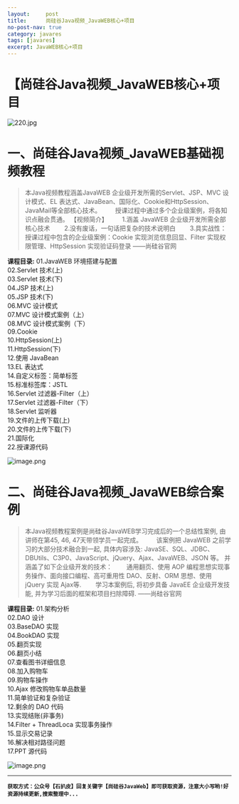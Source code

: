 ```yaml
---
layout:     post
title:      尚硅谷Java视频_JavaWEB核心+项目
no-post-nav: true
category: javares
tags: [javares]
excerpt: JavaWEB核心+项目
---
```



# 【尚硅谷Java视频_JavaWEB核心+项目
![220.jpg](https://upload-images.jianshu.io/upload_images/12555954-652dfb9b2c58b29b.jpg?imageMogr2/auto-orient/strip%7CimageView2/2/w/1240)


# 一、尚硅谷Java视频_JavaWEB基础视频教程
> 本Java视频教程涵盖JavaWEB 企业级开发所需的Servlet、JSP、MVC 设计模式、EL 表达式、JavaBean、国际化、Cookie和HttpSession、JavaMail等全部核心技术。 
　　授课过程中通过多个企业级案例，将各知识点融会贯通。 
【视频简介】 
　　1.涵盖 JavaWEB 企业级开发所需全部核心技术 
　　2.没有废话，一句话把复杂的技术说明白 
　　3.具实战性：授课过程中包含的企业级案例：Cookie 实现浏览信息回显、Filter 实现权限管理、HttpSession 实现验证码登录  ——尚硅谷官网

**课程目录:**
01.JavaWEB 环境搭建与配置<br/>
02.Servlet 技术(上)<br/>
03.Servlet 技术(下)<br/>
04.JSP 技术(上)<br/>
05.JSP 技术(下)<br/>
06.MVC 设计模式<br/>
07.MVC 设计模式案例（上）<br/>
08.MVC 设计模式案例（下）<br/>
09.Cookie<br/>
10.HttpSession(上)<br/>
11.HttpSession(下)<br/>
12.使用 JavaBean<br/>
13.EL 表达式<br/>
14.自定义标签：简单标签<br/>
15.标准标签库：JSTL<br/>
16.Servlet 过滤器-Filter（上）<br/>
17.Servlet 过滤器-Filter（下）<br/>
18.Servlet 监听器<br/>
19.文件的上传下载(上)<br/>
20.文件的上传下载(下)<br/>
21.国际化<br/>
22.授课源代码<br/>


![image.png](https://upload-images.jianshu.io/upload_images/12555954-d037605ec7832a34.png?imageMogr2/auto-orient/strip%7CimageView2/2/w/1240)

# 二、尚硅谷Java视频_JavaWEB综合案例
> 本Java视频教程案例是尚硅谷JavaWEB学习完成后的一个总结性案例, 由讲师在第45, 46, 47天带领学员一起完成。 
　　该案例把 JavaWEB 之前学习的大部分技术融合到一起, 具体内容涉及: 
JavaSE、SQL、JDBC、DBUtils、C3P0、JavaScript、jQuery、Ajax、JavaWEB、JSON 等。 
并涵盖了如下企业级开发的技术： 
　　通用翻页、使用 AOP 编程思想实现事务操作、面向接口编程、高可重用性 DAO、反射、ORM 思想、使用 jQuery 实现 Ajax等. 
　　学习本案例后, 将初步具备 JavaEE 企业级开发技能, 并为学习后面的框架和项目扫除障碍. ——尚硅谷官网

**课程目录:**
01.架构分析<br/>
02.DAO 设计<br/>
03.BaseDAO 实现<br/>
04.BookDAO 实现<br/>
05.翻页实现<br/>
06.翻页小结<br/>
07.查看图书详细信息<br/>
08.加入购物车<br/>
09.购物车操作<br/>
10.Ajax 修改购物车单品数量<br/>
11.简单验证和复杂验证<br/>
12.剩余的 DAO 代码<br/>
13.实现结账(非事务)<br/>
14.Filter + ThreadLoca 实现事务操作<br/>
15.显示交易记录<br/>
16.解决相对路径问题<br/>
17.PPT 源代码<br/>


![image.png](https://upload-images.jianshu.io/upload_images/12555954-e5454eabc74dc54a.png?imageMogr2/auto-orient/strip%7CimageView2/2/w/1240)

---
**`获取方式：公众号【石扒皮】回复关键字【尚硅谷JavaWeb】即可获取资源，注意大小写哟!好资源持续更新,搜索整理中...`**

